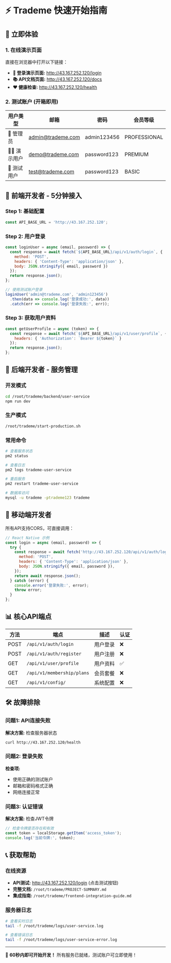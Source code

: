 # ⚡ Trademe 快速开始指南

## 🎯 立即体验

### 1. 在线演示页面
直接在浏览器中打开以下链接：

- **🔐 登录演示页面:** http://43.167.252.120/login
- **📚 API文档页面:** http://43.167.252.120/docs
- **❤️ 健康检查:** http://43.167.252.120/health

### 2. 测试账户 (开箱即用)

| 用户类型 | 邮箱 | 密码 | 会员等级 |
|---------|------|------|----------|
| 🔧 管理员 | admin@trademe.com | admin123456 | PROFESSIONAL |
| 👨‍💼 演示用户 | demo@trademe.com | password123 | PREMIUM |
| 🧪 测试用户 | test@trademe.com | password123 | BASIC |

## 🚀 前端开发者 - 5分钟接入

### Step 1: 基础配置
```javascript
const API_BASE_URL = 'http://43.167.252.120';
```

### Step 2: 用户登录
```javascript
const loginUser = async (email, password) => {
  const response = await fetch(`${API_BASE_URL}/api/v1/auth/login`, {
    method: 'POST',
    headers: { 'Content-Type': 'application/json' },
    body: JSON.stringify({ email, password })
  });
  return response.json();
};

// 使用测试账户登录
loginUser('admin@trademe.com', 'admin123456')
  .then(data => console.log('登录成功:', data))
  .catch(err => console.log('登录失败:', err));
```

### Step 3: 获取用户资料
```javascript
const getUserProfile = async (token) => {
  const response = await fetch(`${API_BASE_URL}/api/v1/user/profile`, {
    headers: { 'Authorization': `Bearer ${token}` }
  });
  return response.json();
};
```

## 🔧 后端开发者 - 服务管理

### 开发模式
```bash
cd /root/trademe/backend/user-service
npm run dev
```

### 生产模式
```bash
/root/trademe/start-production.sh
```

### 常用命令
```bash
# 查看服务状态
pm2 status

# 查看日志
pm2 logs trademe-user-service

# 重启服务
pm2 restart trademe-user-service

# 数据库访问
mysql -u trademe -ptrademe123 trademe
```

## 📱 移动端开发者

所有API支持CORS，可直接调用：

```javascript
// React Native 示例
const login = async (email, password) => {
  try {
    const response = await fetch('http://43.167.252.120/api/v1/auth/login', {
      method: 'POST',
      headers: { 'Content-Type': 'application/json' },
      body: JSON.stringify({ email, password }),
    });
    return await response.json();
  } catch (error) {
    console.error('登录失败:', error);
    throw error;
  }
};
```

## 📊 核心API端点

| 方法 | 端点 | 描述 | 认证 |
|------|------|------|------|
| POST | `/api/v1/auth/login` | 用户登录 | ❌ |
| POST | `/api/v1/auth/register` | 用户注册 | ❌ |
| GET | `/api/v1/user/profile` | 用户资料 | ✅ |
| GET | `/api/v1/membership/plans` | 会员套餐 | ❌ |
| GET | `/api/v1/config/` | 系统配置 | ❌ |

## 🛠️ 故障排除

### 问题1: API连接失败
**解决方案:** 检查服务器状态
```bash
curl http://43.167.252.120/health
```

### 问题2: 登录失败
**检查项:**
- 使用正确的测试账户
- 邮箱和密码格式正确
- 网络连接正常

### 问题3: 认证错误  
**解决方案:** 检查JWT令牌
```javascript
// 检查令牌是否存在和有效
const token = localStorage.getItem('access_token');
console.log('当前令牌:', token);
```

## 📞 获取帮助

### 在线资源
- **API测试:** http://43.167.252.120/login (点击测试按钮)
- **完整文档:** `/root/trademe/PROJECT-SUMMARY.md`
- **集成指南:** `/root/trademe/frontend-integration-guide.md`

### 服务器日志
```bash
# 查看实时日志
tail -f /root/trademe/logs/user-service.log

# 查看错误日志  
tail -f /root/trademe/logs/user-service-error.log
```

---

🎉 **60秒内即可开始开发！** 所有服务已就绪，测试账户可立即使用！